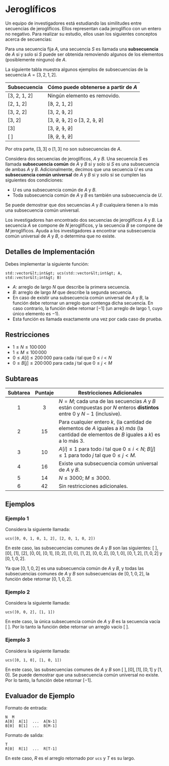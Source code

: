 # Jeroglíficos

Un equipo de investigadores está estudiando las similitudes entre secuencias de jeroglíficos. Ellos representan cada jeroglífico con un entero no negativo.
Para realizar su estudio, ellos usan los siguientes conceptos acerca de secuencias:

Para una secuencia fija $A$,
una secuencia $S$ es llamada una **subsecuencia** de $A$
si y solo si $S$ puede ser obtenida removiendo algunos de los elementos (posiblemente ninguno) de $A$.

La siguiente tabla muestra algunos ejemplos de subsecuencias de la secuencia $A = [3, 2, 1, 2]$.

| Subsecuencia    | Cómo puede obtenerse a partir de $A$ |
|----------------|---------------------------------|
| [3, 2, 1, 2] | Ningún elemento es removido.
| [2, 1, 2]     | [<s>3</s>, 2, 1, 2]
| [3, 2, 2]     | [3, 2, <s>1</s>, 2]
| [3, 2]         | [3, <s>2</s>, <s>1</s>, 2] o [3, 2, <s>1</s>, <s>2</s>]
| [3]             | [3, <s>2</s>, <s>1</s>, <s>2</s>]
| [ ]              | [<s>3</s>, <s>2</s>, <s>1</s>, <s>2</s>]

Por otra parte, $[3, 3]$ o $[1, 3]$ no son subsecuencias de $A$.

Considera dos secuencias de jeroglíficos, $A$ y $B$.
Una secuencia $S$ es llamada **subsecuencia común** de $A$ y $B$ si y solo si $S$ es una subsecuencia de ambas $A$ y $B$.
Adicionalmente, decimos que una secuencia $U$ es una **subsecuencia común universal** de $A$ y $B$ si y solo si se cumplen las siguientes dos condiciones:
* $U$ es una subsecuencia común de $A$ y $B$.
* Toda subsecuencia común de $A$ y $B$ es también una subsecuencia de $U$.

Se puede demostrar que dos secuencias $A$ y $B$ cualquiera tienen a lo más una subsecuencia común universal.

Los investigadores han encontrado dos secuencias de jeroglíficos $A$ y $B$.
La secuencia $A$ se compone de $N$ jeroglíficos, y la secuencia $B$ se compone de $M$ jeroglíficos.
Ayuda a los investigadores a encontrar una subsecuencia común universal de $A$ y $B$, o determina que no existe.

## Detalles de Implementación

Debes implementar la siguiente función:

```
std::vector&lt;int&gt; ucs(std::vector&lt;int&gt; A, std::vector&lt;int&gt; B)
```

* $A$: arreglo de largo $N$ que describe la primera secuencia.
* $B$: arreglo de largo $M$ que describe la segunda secuencia.
* En caso de existir una subsecuencia común universal de $A$ y $B$,
   la función debe retornar un arreglo que contenga dicha secuencia.
  En caso contrario, la función debe retornar $[-1]$
   (un arreglo de largo $1$, cuyo único elemento es $-1$).
* Esta función es llamada exactamente una vez por cada caso de prueba.

## Restricciones

* $1 \leq N \leq 100\,000$
* $1 \leq M \leq 100\,000$
* $0 \leq A[i] \leq 200\,000$ para cada $i$ tal que $0 \leq i < N$
* $0 \leq B[j] \leq 200\,000$ para cada $j$ tal que $0 \leq j < M$

## Subtareas

| Subtarea | Puntaje  | Restricciones Adicionales |
| :-----: | :----: | ---------------------- |
| 1       | $3$    | $N = M$; cada una de las secuencias $A$ y $B$ están compuestas por $N$ enteros **distintos** entre $0$ y $N-1$ (inclusive).
| 2       | $15$   | Para cualquier entero $k$, (la cantidad de elementos de $A$ iguales a $k$) *más* (la cantidad de elementos de $B$ iguales a $k$) es a lo más $3$.
| 3       | $10$   | $A[i] \leq 1$ para todo $i$ tal que $0 \leq i < N$; $B[j] \leq 1$ para todo $j$ tal que $0 \leq j < M$.
| 4       | $16$   | Existe una subsecuencia común universal de $A$ y $B$.
| 5       | $14$   | $N \leq 3000$; $M \leq 3000$.
| 6       | $42$   | Sin restricciones adicionales.

## Ejemplos

### Ejemplo 1

Considera la siguiente llamada:

```
ucs([0, 0, 1, 0, 1, 2], [2, 0, 1, 0, 2])
```

En este caso, las subsecuencias comunes de $A$ y $B$ son las siguientes:
 $[\ ]$, $[0]$, $[1]$, $[2]$, $[0, 0]$, $[0, 1]$, $[0, 2]$, $[1, 0]$, $[1, 2]$, $[0, 0, 2]$, $[0, 1, 0]$, $[0, 1, 2]$, $[1, 0, 2]$ y $[0, 1, 0, 2]$.

Ya que $[0, 1, 0, 2]$ es una subsecuencia común de $A$ y $B$, y todas las subsecuencias comunes de $A$ y $B$ son subsecuencias de $[0, 1, 0, 2]$, la función debe retornar $[0, 1, 0, 2]$.

### Ejemplo 2

Considera la siguiente llamada:

```
ucs([0, 0, 2], [1, 1])
```

En este caso, la única subsecuencia común de $A$ y $B$ es la secuencia vacía $[\ ]$.
Por lo tanto la función debe retornar un arreglo vacío $[\ ]$.

### Ejemplo 3

Considera la siguiente llamada:
```
ucs([0, 1, 0], [1, 0, 1])
```

En este caso, las subsecuencias comunes de $A$ y $B$ son
 $[\ ], [0], [1], [0, 1]$ y $[1, 0]$.
Se puede demostrar que una subsecuencia común universal no existe.
Por lo tanto, la función debe retornar $[-1]$.

## Evaluador de Ejemplo

Formato de entrada:

```
N  M
A[0]  A[1]  ...  A[N-1]
B[0]  B[1]  ...  B[M-1]
```

Formato de salida:

```
T
R[0]  R[1]  ...  R[T-1]
```

En este caso, $R$ es el arreglo retornado por `ucs` y $T$ es su largo.
